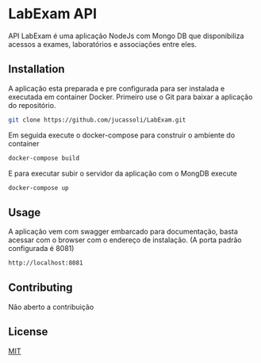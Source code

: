 # LabExam API

API LabExam é uma aplicação NodeJs com Mongo DB que disponibiliza acessos a exames, laboratórios e associações entre eles.

## Installation

A aplicação esta preparada e pre configurada para ser instalada e executada em container Docker. Primeiro use o Git para baixar a aplicação do repositório.

```bash
git clone https://github.com/jucassoli/LabExam.git
```
Em seguida execute o docker-compose para construir o ambiente do container
```bash
docker-compose build
```
E para executar subir o servidor da aplicação com o MongDB execute
```bash
docker-compose up
```


## Usage
A aplicação vem com swagger embarcado para documentação, basta acessar com o browser com o endereço de instalação. (A porta padrão configurada é 8081)

```bash
http://localhost:8081
```

## Contributing
Não aberto a contribuição

## License
[MIT](https://choosealicense.com/licenses/mit/)
